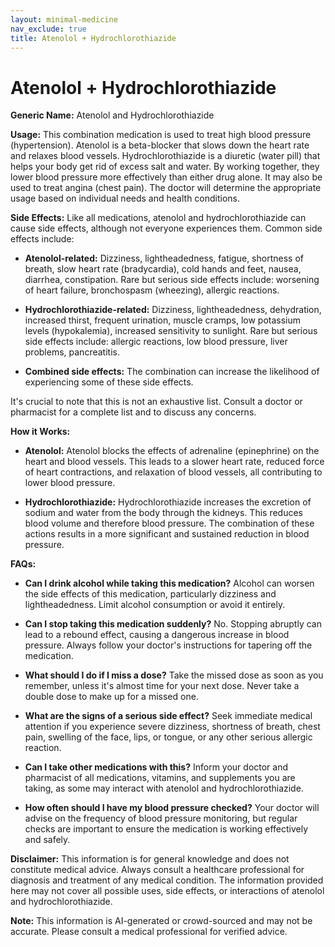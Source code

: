 ```yaml
---
layout: minimal-medicine
nav_exclude: true
title: Atenolol + Hydrochlorothiazide
---
```


# Atenolol + Hydrochlorothiazide

**Generic Name:** Atenolol and Hydrochlorothiazide

**Usage:** This combination medication is used to treat high blood pressure (hypertension).  Atenolol is a beta-blocker that slows down the heart rate and relaxes blood vessels. Hydrochlorothiazide is a diuretic (water pill) that helps your body get rid of excess salt and water.  By working together, they lower blood pressure more effectively than either drug alone.  It may also be used to treat angina (chest pain).  The doctor will determine the appropriate usage based on individual needs and health conditions.

**Side Effects:**  Like all medications, atenolol and hydrochlorothiazide can cause side effects, although not everyone experiences them. Common side effects include:

* **Atenolol-related:** Dizziness, lightheadedness, fatigue, shortness of breath, slow heart rate (bradycardia), cold hands and feet, nausea, diarrhea, constipation.  Rare but serious side effects include:  worsening of heart failure, bronchospasm (wheezing), allergic reactions.

* **Hydrochlorothiazide-related:** Dizziness, lightheadedness, dehydration, increased thirst, frequent urination, muscle cramps, low potassium levels (hypokalemia), increased sensitivity to sunlight. Rare but serious side effects include: allergic reactions, low blood pressure, liver problems, pancreatitis.


* **Combined side effects:** The combination can increase the likelihood of experiencing some of these side effects.


It's crucial to note that this is not an exhaustive list.  Consult a doctor or pharmacist for a complete list and to discuss any concerns.

**How it Works:**

* **Atenolol:**  Atenolol blocks the effects of adrenaline (epinephrine) on the heart and blood vessels. This leads to a slower heart rate, reduced force of heart contractions, and relaxation of blood vessels, all contributing to lower blood pressure.

* **Hydrochlorothiazide:** Hydrochlorothiazide increases the excretion of sodium and water from the body through the kidneys.  This reduces blood volume and therefore blood pressure.  The combination of these actions results in a more significant and sustained reduction in blood pressure.

**FAQs:**

* **Can I drink alcohol while taking this medication?**  Alcohol can worsen the side effects of this medication, particularly dizziness and lightheadedness.  Limit alcohol consumption or avoid it entirely.

* **Can I stop taking this medication suddenly?** No.  Stopping abruptly can lead to a rebound effect, causing a dangerous increase in blood pressure.  Always follow your doctor's instructions for tapering off the medication.

* **What should I do if I miss a dose?** Take the missed dose as soon as you remember, unless it's almost time for your next dose.  Never take a double dose to make up for a missed one.

* **What are the signs of a serious side effect?** Seek immediate medical attention if you experience severe dizziness, shortness of breath, chest pain, swelling of the face, lips, or tongue, or any other serious allergic reaction.

* **Can I take other medications with this?**  Inform your doctor and pharmacist of all medications, vitamins, and supplements you are taking, as some may interact with atenolol and hydrochlorothiazide.

* **How often should I have my blood pressure checked?** Your doctor will advise on the frequency of blood pressure monitoring, but regular checks are important to ensure the medication is working effectively and safely.

**Disclaimer:** This information is for general knowledge and does not constitute medical advice.  Always consult a healthcare professional for diagnosis and treatment of any medical condition.  The information provided here may not cover all possible uses, side effects, or interactions of atenolol and hydrochlorothiazide.


**Note:** This information is AI-generated or crowd-sourced and may not be accurate. Please consult a medical professional for verified advice.